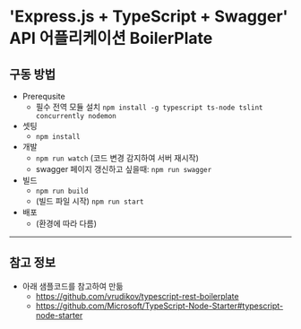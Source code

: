 # 'Express.js + TypeScript + Swagger' API 어플리케이션 BoilerPlate

## 구동 방법
+ Prerequsite
  + 필수 전역 모듈 설치
    `npm install -g typescript ts-node tslint concurrently nodemon`
+ 셋팅
  + `npm install`
+ 개발
  + `npm run watch` (코드 변경 감지하여 서버 재시작)
  + swagger 페이지 갱신하고 싶을때: `npm run swagger`
+ 빌드
  + `npm run build`
  + (빌드 파일 시작) `npm run start`
+ 배포
  + (환경에 따라 다름)

---

## 참고 정보

+ 아래 샘플코드를 참고하여 만듦
  + https://github.com/vrudikov/typescript-rest-boilerplate
  + https://github.com/Microsoft/TypeScript-Node-Starter#typescript-node-starter
